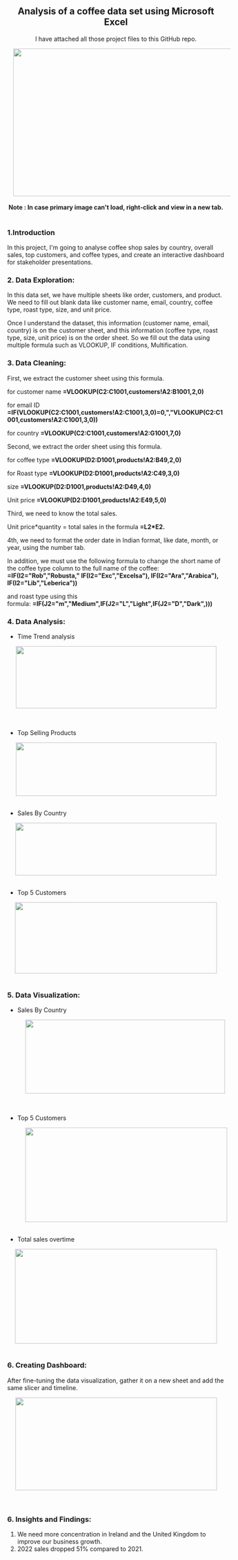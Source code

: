 <h2 style="height: 0px; text-align: left;"></h2><h2 style="clear: both; text-align: center;">Analysis of a coffee data set using Microsoft Excel</h2><p style="clear: both; text-align: center;">I have attached all those project files to this GitHub repo.</p><p style="clear: both;"></p><div class="separator" style="clear: both; text-align: center;"><a href="https://blogger.googleusercontent.com/img/a/AVvXsEidLAqmNukgTPFIzWDc5h1Q4WksSEU_PvlqbnDTvUo13k7zdbimDT7I8M6L5EeATXc7ChROZGTnriuoZBMFdob03dzn2R_Lg7oXdvDivSknd3iLxCBqH_iHXjfS5rzn7iQ35kWMdahjBo7WTXSXWswCRyQ_145cGZHBvLPvb75Fy_izfi0Ibxng72KhrBg" style="margin-left: 1em; margin-right: 1em;"><img alt="" data-original-height="338" data-original-width="600" height="342" src="https://blogger.googleusercontent.com/img/a/AVvXsEidLAqmNukgTPFIzWDc5h1Q4WksSEU_PvlqbnDTvUo13k7zdbimDT7I8M6L5EeATXc7ChROZGTnriuoZBMFdob03dzn2R_Lg7oXdvDivSknd3iLxCBqH_iHXjfS5rzn7iQ35kWMdahjBo7WTXSXWswCRyQ_145cGZHBvLPvb75Fy_izfi0Ibxng72KhrBg=w609-h342" width="609" /></a></div>&nbsp;<div><div style="text-align: center;"><b>Note : In case primary image can't load, right-click and view in a new tab.</b></div><br /><p></p><h3 style="clear: both; text-align: left;">1.Introduction</h3><p style="clear: both;">In this project, I'm going to analyse coffee shop sales by country, overall sales, top customers, and coffee types, and create an interactive dashboard for stakeholder presentations.</p><h3 style="clear: both; text-align: left;">2. Data Exploration:</h3><p style="clear: both;">In this data set, we have multiple sheets like order, customers, and product. We need to fill out blank data like customer name, email, country, coffee type, roast type, size, and unit price.</p><p style="clear: both;">Once I understand the dataset, this information (customer name, email, country) is on the customer sheet, and this information (coffee type, roast type, size, unit price) is on the order sheet. So we fill out the data using multiple formula such as VLOOKUP, IF conditions, Multification.</p><h3 style="clear: both; text-align: left;">3. Data Cleaning:</h3><p style="clear: both;">First, we extract the customer sheet using this formula.</p><p style="clear: both;">for customer name <b>=VLOOKUP(C2:C1001,customers!A2:B1001,2,0)</b></p><p style="clear: both;">for email ID <b>=IF(VLOOKUP(C2:C1001,customers!A2:C1001,3,0)=0,","VLOOKUP(C2:C1001,customers!A2:C1001,3,0))</b></p><p style="clear: both;">for country <b>=VLOOKUP(C2:C1001,customers!A2:G1001,7,0)</b></p><p style="clear: both;">Second, we extract the order sheet using this formula.</p><p style="clear: both;">for coffee type <b>=VLOOKUP(D2:D1001,products!A2:B49,2,0)</b></p><p style="clear: both;">for Roast type <b>=VLOOKUP(D2:D1001,products!A2:C49,3,0)</b></p><p style="clear: both;">size <b>=VLOOKUP(D2:D1001,products!A2:D49,4,0)</b></p><p style="clear: both;">Unit price <b>=VLOOKUP(D2:D1001,products!A2:E49,5,0)</b></p><p style="clear: both;">Third, we need to know the total sales.</p><p style="clear: both;">Unit price*quantity = total sales in the formula <b>=L2*E2.</b></p><p style="clear: both;">4th, we need to format the order date in Indian format, like date, month, or year, using the number tab.</p><p style="clear: both;">In addition, we must use the following formula to change the short name of the coffee type column to the full name of the coffee: <b>=IF(I2="Rob","Robusta," IF(I2="Exc","Excelsa"), IF(I2="Ara","Arabica"), IF(I2="Lib","Leberica"))</b></p><p style="clear: both;">and roast type using this formula:&nbsp;<b>=IF(J2="m","Medium",IF(J2="L","Light",IF(J2="D","Dark",)))</b></p><h3 style="clear: both; text-align: left;"><b>4. Data Analysis:</b></h3><div><ul style="text-align: left;"><li>Time Trend analysis</li></ul><div><b><div class="separator" style="clear: both; text-align: center;"><a href="https://blogger.googleusercontent.com/img/a/AVvXsEje4wq_OIJ7sf7xVd0CkWrimcVRhWnQArmfG8RUiVmg3b9yoN_ydEhYRoFrmcWMTkFwrw6LMKfpY9dYPHGFLcI8eeDaqwXUVTUhLArCK5dLi1i1OUh_Te-z1JSlg4tPxuRo9TGVmzzlwl5Si7MXSPNXWkHLNWrdEsGb-ijXfWkXIvZ49Pt8Y62PaRhvXNU" style="margin-left: 1em; margin-right: 1em;"><img alt="" data-original-height="145" data-original-width="470" height="144" src="https://blogger.googleusercontent.com/img/a/AVvXsEje4wq_OIJ7sf7xVd0CkWrimcVRhWnQArmfG8RUiVmg3b9yoN_ydEhYRoFrmcWMTkFwrw6LMKfpY9dYPHGFLcI8eeDaqwXUVTUhLArCK5dLi1i1OUh_Te-z1JSlg4tPxuRo9TGVmzzlwl5Si7MXSPNXWkHLNWrdEsGb-ijXfWkXIvZ49Pt8Y62PaRhvXNU=w465-h144" width="465" /></a></div><br /><br /></b></div></div><p style="clear: both;"></p><ul style="text-align: left;"><li>Top Selling Products</li></ul><p></p><p style="clear: both;"></p><div class="separator" style="clear: both; text-align: center;"><div class="separator" style="clear: both; text-align: center;"><div class="separator" style="clear: both; text-align: center;"><a href="https://blogger.googleusercontent.com/img/a/AVvXsEiNRl6YtfXfFpobohgcVQbczQn753oKsOetUEaYQY_2deRFjNuLkslmoxOY7xKDu-EPrTEoE52mDNyz-alxY41NjTcGvqRLTaymUJTs6XpTtl1JLcSflnFz3wiu09qwzWB8Q74ZRKwaYR1T9fkSVpRGR7CUOBAJZSWf5DxkHQv-1DX6FbZnG9BnVNAeKjI" style="margin-left: 1em; margin-right: 1em;"><img alt="" data-original-height="121" data-original-width="453" height="124" src="https://blogger.googleusercontent.com/img/a/AVvXsEiNRl6YtfXfFpobohgcVQbczQn753oKsOetUEaYQY_2deRFjNuLkslmoxOY7xKDu-EPrTEoE52mDNyz-alxY41NjTcGvqRLTaymUJTs6XpTtl1JLcSflnFz3wiu09qwzWB8Q74ZRKwaYR1T9fkSVpRGR7CUOBAJZSWf5DxkHQv-1DX6FbZnG9BnVNAeKjI=w465-h124" width="465" /></a></div><br /></div><div class="separator" style="clear: both; text-align: left;"><ul style="text-align: left;"><li>Sales By Country</li></ul></div><div class="separator" style="clear: both; text-align: center;"><a href="https://blogger.googleusercontent.com/img/a/AVvXsEiacMEFg6-Jjn92mqs3SfTAaTGFOVvo8xErhrhVLHXa5g6v7-3Fi2L9sPE2VGHWYzU97JC0WHA0akGf-Gr9zWTyNgWU9SUlVd3HRxYZv-Z7t10q2xAdTGFfCs-IRqj4pxpU75nsM4e-36NSBsPG-xnUcVFDPQRLTu8tO4KzUONXYT_8G2TDClAWTuOQ7f4" style="margin-left: 1em; margin-right: 1em;"><img alt="" data-original-height="97" data-original-width="369" height="122" src="https://blogger.googleusercontent.com/img/a/AVvXsEiacMEFg6-Jjn92mqs3SfTAaTGFOVvo8xErhrhVLHXa5g6v7-3Fi2L9sPE2VGHWYzU97JC0WHA0akGf-Gr9zWTyNgWU9SUlVd3HRxYZv-Z7t10q2xAdTGFfCs-IRqj4pxpU75nsM4e-36NSBsPG-xnUcVFDPQRLTu8tO4KzUONXYT_8G2TDClAWTuOQ7f4=w466-h122" width="466" /></a></div><br /><div style="text-align: left;"><ul style="text-align: left;"><li>Top 5 Customers</li></ul><div><div class="separator" style="clear: both; text-align: center;"><a href="https://blogger.googleusercontent.com/img/a/AVvXsEijEkBCYuFPzlYlkDmCWDqMz8DtoeUfNl45878IJDwRjfy_1Bfs7lw7McAwQssEgjrJPidsE_gUPnggmm4kEwfRrmRftZjDflye752mQ-skHO0pFmFiZxlc1rQDZz7hvqUv1zoyzGobxDCfLfy7tXZoVrGj2pqOG2egMER6PL_Qr7nGkIPOt2MRzv7Usag" style="margin-left: 1em; margin-right: 1em;"><img alt="" data-original-height="145" data-original-width="410" height="165" src="https://blogger.googleusercontent.com/img/a/AVvXsEijEkBCYuFPzlYlkDmCWDqMz8DtoeUfNl45878IJDwRjfy_1Bfs7lw7McAwQssEgjrJPidsE_gUPnggmm4kEwfRrmRftZjDflye752mQ-skHO0pFmFiZxlc1rQDZz7hvqUv1zoyzGobxDCfLfy7tXZoVrGj2pqOG2egMER6PL_Qr7nGkIPOt2MRzv7Usag=w468-h165" width="468" /></a></div><br /></div></div><h3 style="text-align: left;">5. Data Visualization:</h3></div><div class="separator" style="clear: both; text-align: center;"><div class="separator" style="clear: both; text-align: left;"><ul><li>Sales By Country</li></ul></div><div class="separator" style="clear: both;"><a href="https://blogger.googleusercontent.com/img/a/AVvXsEiacMEFg6-Jjn92mqs3SfTAaTGFOVvo8xErhrhVLHXa5g6v7-3Fi2L9sPE2VGHWYzU97JC0WHA0akGf-Gr9zWTyNgWU9SUlVd3HRxYZv-Z7t10q2xAdTGFfCs-IRqj4pxpU75nsM4e-36NSBsPG-xnUcVFDPQRLTu8tO4KzUONXYT_8G2TDClAWTuOQ7f4" style="margin-left: 1em; margin-right: 1em;"></a><div class="separator" style="clear: both; text-align: center;"><a href="https://blogger.googleusercontent.com/img/a/AVvXsEiacMEFg6-Jjn92mqs3SfTAaTGFOVvo8xErhrhVLHXa5g6v7-3Fi2L9sPE2VGHWYzU97JC0WHA0akGf-Gr9zWTyNgWU9SUlVd3HRxYZv-Z7t10q2xAdTGFfCs-IRqj4pxpU75nsM4e-36NSBsPG-xnUcVFDPQRLTu8tO4KzUONXYT_8G2TDClAWTuOQ7f4" style="margin-left: 1em; margin-right: 1em;"></a><a href="https://blogger.googleusercontent.com/img/a/AVvXsEiwPe5ZPnc4JduLudCKUmg2U4I52aGk5I3CEHgxz669FSzPb3RRdLZhs9MjVmWC4Z917ZBUPlsntrq3vVfvNGqr-gG_k7iRKzimNe_wII5letWJJSgtjwV8BdCsvhspP8ME1xMKGopmqDI_1BC7i809Mt-7MdqOO0vQH6OOuUwAl5hvgYKcjqCJQ0zXsyE" style="margin-left: 1em; margin-right: 1em;"><img alt="" data-original-height="329" data-original-width="895" height="171" src="https://blogger.googleusercontent.com/img/a/AVvXsEiwPe5ZPnc4JduLudCKUmg2U4I52aGk5I3CEHgxz669FSzPb3RRdLZhs9MjVmWC4Z917ZBUPlsntrq3vVfvNGqr-gG_k7iRKzimNe_wII5letWJJSgtjwV8BdCsvhspP8ME1xMKGopmqDI_1BC7i809Mt-7MdqOO0vQH6OOuUwAl5hvgYKcjqCJQ0zXsyE=w463-h171" width="463" /></a></div><br /></div><br /><div style="text-align: left;"><ul><li>Top 5 Customers</li></ul><div><div class="separator" style="clear: both; text-align: center;"><a href="https://blogger.googleusercontent.com/img/a/AVvXsEijEkBCYuFPzlYlkDmCWDqMz8DtoeUfNl45878IJDwRjfy_1Bfs7lw7McAwQssEgjrJPidsE_gUPnggmm4kEwfRrmRftZjDflye752mQ-skHO0pFmFiZxlc1rQDZz7hvqUv1zoyzGobxDCfLfy7tXZoVrGj2pqOG2egMER6PL_Qr7nGkIPOt2MRzv7Usag" style="margin-left: 1em; margin-right: 1em;"></a><div class="separator" style="clear: both; text-align: center;"><a href="https://blogger.googleusercontent.com/img/a/AVvXsEijEkBCYuFPzlYlkDmCWDqMz8DtoeUfNl45878IJDwRjfy_1Bfs7lw7McAwQssEgjrJPidsE_gUPnggmm4kEwfRrmRftZjDflye752mQ-skHO0pFmFiZxlc1rQDZz7hvqUv1zoyzGobxDCfLfy7tXZoVrGj2pqOG2egMER6PL_Qr7nGkIPOt2MRzv7Usag" style="margin-left: 1em; margin-right: 1em;"></a><a href="https://blogger.googleusercontent.com/img/a/AVvXsEjIzomS36hAwZtozPSN0T7FkFWd958JV1CS3_NAwOOqGMQPeM9WlaezXa1Fj2lqIu2VODwJCevjlgiMINXN994DIVy1mJK54Mh4QCpDSPaNiOf_lJww2EwmTLtmm96dEbgbVggdaAFYIdmaFAelJ6lPIgnI5x_R94TYj_iBn7ID2LcVhTCXl_85c_4cHGk" style="margin-left: 1em; margin-right: 1em;"><img alt="" data-original-height="421" data-original-width="898" height="219" src="https://blogger.googleusercontent.com/img/a/AVvXsEjIzomS36hAwZtozPSN0T7FkFWd958JV1CS3_NAwOOqGMQPeM9WlaezXa1Fj2lqIu2VODwJCevjlgiMINXN994DIVy1mJK54Mh4QCpDSPaNiOf_lJww2EwmTLtmm96dEbgbVggdaAFYIdmaFAelJ6lPIgnI5x_R94TYj_iBn7ID2LcVhTCXl_85c_4cHGk=w468-h219" width="468" /></a></div></div></div><div><br /></div></div></div><p style="clear: both;"></p><ul style="text-align: left;"><li>Total sales overtime</li></ul><div><div class="separator" style="clear: both; text-align: center;"><a href="https://blogger.googleusercontent.com/img/a/AVvXsEhRXcdpbXGPkndWz3kv0eYZpUWhyl4AiCFO37g58JlFjTL_ehz0pDnONmulCS4KFY8yQODbzojpR3Jx7XhjVuqnjZQnoaRehOwdQ3g-JvQuSa40YDXzlVTh0jmqB_v_AHWhQfx6CwBZKUaYAudFlw5IFhxI40nui_Edd439lj6NmgGoLUB2vF72QvSydVM" style="margin-left: 1em; margin-right: 1em;"><img alt="" data-original-height="750" data-original-width="1596" height="219" src="https://blogger.googleusercontent.com/img/a/AVvXsEhRXcdpbXGPkndWz3kv0eYZpUWhyl4AiCFO37g58JlFjTL_ehz0pDnONmulCS4KFY8yQODbzojpR3Jx7XhjVuqnjZQnoaRehOwdQ3g-JvQuSa40YDXzlVTh0jmqB_v_AHWhQfx6CwBZKUaYAudFlw5IFhxI40nui_Edd439lj6NmgGoLUB2vF72QvSydVM=w468-h219" width="468" /></a></div><div><br /></div><h3 style="text-align: left;">6. Creating Dashboard:</h3><p style="text-align: left;">After fine-tuning the data visualization, gather it on a new sheet and add the same slicer and timeline.</p><p style="text-align: left;"></p><div class="separator" style="clear: both; text-align: center;"><a href="https://blogger.googleusercontent.com/img/a/AVvXsEg4zTqanySIeu1qtbzA_pnMei3smzTXI27MSfX7og2KNlektwpwgB-Q_tKRAcu01Iqcpr7-sT08CBI56oEEFErWre4r4nyKJVl8d-d1EtErjI9Cw52O5LJJFmk5bfQiJyv9ZujRa2VoX9HhMPl3LTRWG3EH3tY4LZAP2m-3_6ZKmKf9jMJyKyswAhHCt6M" style="margin-left: 1em; margin-right: 1em;"><img alt="" data-original-height="642" data-original-width="1402" height="215" src="https://blogger.googleusercontent.com/img/a/AVvXsEg4zTqanySIeu1qtbzA_pnMei3smzTXI27MSfX7og2KNlektwpwgB-Q_tKRAcu01Iqcpr7-sT08CBI56oEEFErWre4r4nyKJVl8d-d1EtErjI9Cw52O5LJJFmk5bfQiJyv9ZujRa2VoX9HhMPl3LTRWG3EH3tY4LZAP2m-3_6ZKmKf9jMJyKyswAhHCt6M=w467-h215" width="467" /></a></div><br /><br /><p></p><h3 style="text-align: left;">6. Insights and Findings:</h3></div><ol style="text-align: left;"><li>We need more concentration in Ireland and the United Kingdom to improve our business growth.</li><li>2022 sales dropped 51% compared to 2021.</li></ol><p style="clear: both;"></p><div class="separator" style="clear: both; text-align: center;"><br /></div><br /><br /><p></p><p style="clear: both;"><br /></p><p style="clear: both;"><br /></p><p style="clear: both;"><br /></p><p style="clear: both;"><br /></p><p style="clear: both;"><br /></p><p style="clear: both;"><br /></p><p style="clear: both;"><br /></p><p style="clear: both;"><br /></p><p style="clear: both;"><br /></p></div>
